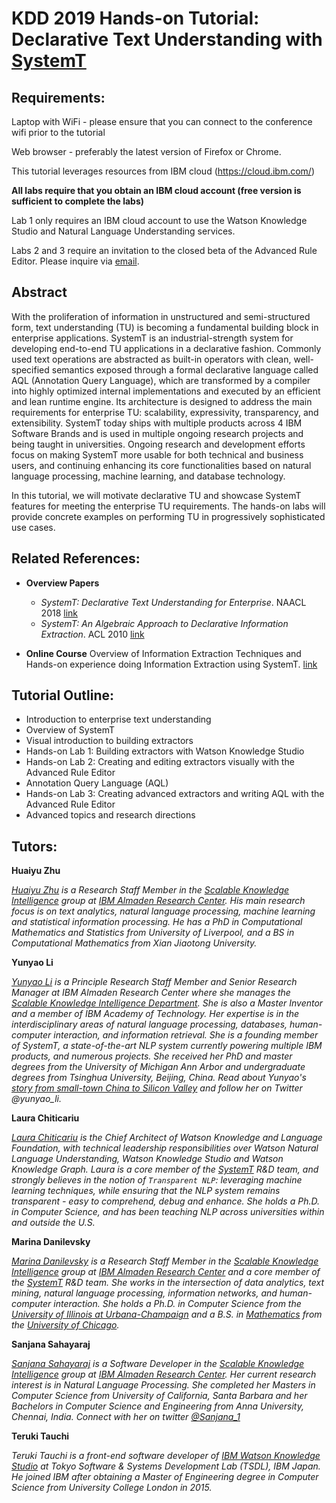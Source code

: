 # KDD 2019 Hands-on Tutorial: Declarative Text Understanding with [SystemT](https://researcher.watson.ibm.com/researcher/view_group.php?id=1264)


## Requirements:

Laptop with WiFi - please ensure that you can connect to the conference wifi prior to the tutorial

Web browser - preferably the latest version of Firefox or Chrome.

This tutorial leverages resources from IBM cloud (https://cloud.ibm.com/)

**All labs require that you obtain an IBM cloud account (free version is sufficient to complete the labs)**

Lab 1 only requires an IBM cloud account to use the Watson Knowledge Studio and Natural Language Understanding services.

Labs 2 and 3 require an invitation to the closed beta of the Advanced Rule Editor. Please inquire via [email](edidrik@us.ibm.com).



## Abstract

With the proliferation of information in unstructured and semi-structured form, text understanding (TU) is becoming a fundamental building block in enterprise applications. SystemT is an industrial-strength system for developing end-to-end TU applications in a declarative fashion. Commonly used text operations are abstracted as built-in operators with clean, well-specified semantics exposed through a formal declarative language called AQL (Annotation Query Language), which are transformed by a compiler into highly optimized internal implementations and executed by an efficient and lean runtime engine. Its architecture is designed to address the main requirements for enterprise TU: scalability, expressivity, transparency, and extensibility. SystemT today ships with multiple products across 4 IBM Software Brands and is used in multiple ongoing research projects and being taught in universities. Ongoing research and development efforts focus on making SystemT more usable for both technical and business users, and continuing enhancing its core functionalities based on natural language processing, machine learning, and database technology. 

In this tutorial, we will motivate declarative TU and showcase SystemT features for meeting the enterprise TU requirements. The hands-on labs will provide concrete examples on performing TU in progressively sophisticated use cases.  

## Related References:

- **Overview Papers**
  - *SystemT: Declarative Text Understanding for Enterprise*. NAACL 2018 [link](https://aclweb.org/anthology/papers/N/N18/N18-3010/)
  - *SystemT: An Algebraic Approach to Declarative Information Extraction*. ACL 2010 [link](https://www.aclweb.org/anthology/P10-1014)
  
- **Online Course** Overview of Information Extraction Techniques and Hands-on experience doing Information Extraction using SystemT. [link](https://cognitiveclass.ai/courses/systemt/)


## Tutorial Outline:
- Introduction to enterprise text understanding
- Overview of SystemT
- Visual introduction to building extractors
- Hands-on Lab 1: Building extractors with Watson Knowledge Studio
- Hands-on Lab 2: Creating and editing extractors visually with the Advanced Rule Editor
- Annotation Query Language (AQL)
- Hands-on Lab 3: Creating advanced extractors and writing AQL with the Advanced Rule Editor
- Advanced topics and research directions
   
## Tutors:

**Huaiyu Zhu**

*[Huaiyu Zhu](https://www.linkedin.com/in/huaiyu-zhu-075608134/) is a Research Staff Member in the [Scalable Knowledge Intelligence](https://researcher.watson.ibm.com/researcher/view_group.php?id=9820) group at [IBM Almaden Research Center](http://www.research.ibm.com/labs/almaden/index.shtml). His main research focus is on text analytics, natural language processing, machine learning and statistical information processing. He has a PhD in Computational Mathematics and Statistics from University of Liverpool, and a BS in Computational Mathematics from Xian Jiaotong University.*

**Yunyao Li**

*[Yunyao Li](https://researcher.watson.ibm.com/researcher/view.php?person=us-yunyaoli) is a Principle Research Staff Member and Senior Research Manager at  IBM Almaden Research Center where she manages the [Scalable Knowledge Intelligence Department](https://researcher.watson.ibm.com/researcher/view_group.php?id=9820). She is also a Master Inventor and a member of IBM Academy of Technology.  Her expertise is in the interdisciplinary areas of natural language processing, databases, human-computer interaction, and information retrieval.  She is a founding member of SystemT, a state-of-the-art NLP system currently powering multiple IBM products, and numerous projects. She received her PhD and master degrees from  the University of Michigan Ann Arbor and undergraduate degrees from Tsinghua University, Beijing, China.  Read about Yunyao's [story from small-town China to Silicon Valley](https://www.cbronline.com/internet-of-things/cognitive-computing/small-town-china-silicon-valley-giant-amazing-story-one-ibm-researcher/) and follow her on Twitter @yunyao_li.*

**Laura Chiticariu**

*[Laura Chiticariu](https://www.linkedin.com/in/laura-chiticariu/) is the Chief Architect of Watson Knowledge and Language Foundation, with technical leadership responsibilities over Watson Natural Language Understanding, Watson Knowledge Studio and Watson Knowledge Graph. Laura is a core member of the [SystemT](http://researcher.watson.ibm.com/researcher/view_group.php?id=1264) R&D team, and strongly believes in the notion of `Transparent NLP`: leveraging machine learning techniques, while ensuring that the NLP system remains transparent - easy to comprehend, debug and enhance. She holds a Ph.D. in Computer Science, and has been teaching NLP across universities within and outside the U.S.*

**Marina Danilevsky**

*[Marina Danilevsky](https://www.linkedin.com/in/marina-danilevsky-a083b63/) is a Research Staff Member in the [Scalable Knowledge Intelligence](https://researcher.watson.ibm.com/researcher/view_group.php?id=9820) group at [IBM Almaden Research Center](http://www.research.ibm.com/labs/almaden/index.shtml) and a core member of the [SystemT](http://researcher.watson.ibm.com/researcher/view_group.php?id=1264) R&D team. She works in the intersection of data analytics, text mining, natural language processing, information networks, and human-computer interaction. She holds a Ph.D. in Computer Science from the [University of Illinois at Urbana-Champaign](http://www.cs.illinois.edu/) and a B.S. in [Mathematics](http://math.uchicago.edu/) from the [University of Chicago](https://www.uchicago.edu/).*

**Sanjana Sahayaraj**

*[Sanjana Sahayaraj](https://www.linkedin.com/in/sanjana-sahayaraj/) is a Software Developer in the [Scalable Knowledge Intelligence](https://researcher.watson.ibm.com/researcher/view_group.php?id=9820) group at [IBM Almaden Research Center](http://www.research.ibm.com/labs/almaden/index.shtml). Her current research interest is in Natural Language Processing. She completed her Masters in Computer Science from University of California, Santa Barbara and her Bachelors in Computer Science and Engineering from Anna University, Chennai, India. Connect with her on twitter [@Sanjana_1](https://twitter.com/Sanjana_1)*

**Teruki Tauchi**

*Teruki Tauchi is a front-end software developer of [IBM Watson Knowledge Studio](https://www.ibm.com/cloud/watson-knowledge-studio) at Tokyo Software & Systems Development Lab (TSDL), IBM Japan. He joined IBM after obtaining a Master of Engineering degree in Computer Science from University College London in 2015.*




